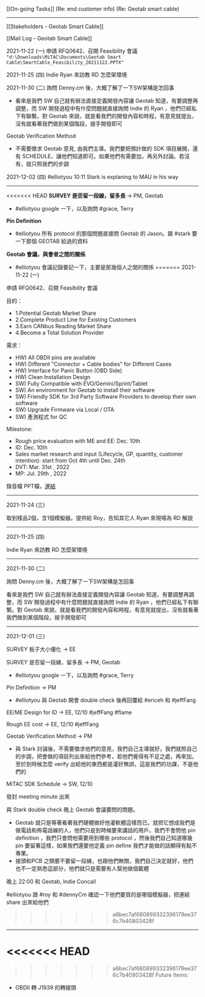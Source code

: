 [[On-going Tasks]]
(Re: end customer info)
(Re: Geotab smart cable)

---

[[Stakeholders - Geotab Smart Cable]]

[[Mail Log - Geotab Smart Cable]]

2021-11-22 (一) 申請 RFQ0642、召開 Feasibility 會議
`"d:\Downloads\MiTAC\Documents\Geotab Smart Cable\SmartCable_Feasibility_20211122.PPTX" `

2021-11-25 (四) Indie Ryan 來訪教 RD 怎麼架環境 

2021-11-30 (二) 詢問 Denny.cm 後，大概了解了一下SW架構是怎回事
- 看來是我們 SW 自己就有辦法直接定義開發內容讓 Geotab 知道，有要調整再調整，而 SW 開發過程中有什麼問題就直接詢問 Indie 的 Ryan ，他們已經私下有聯繫。對 Geotab 來說，就是看我們的開發內容和時程，有意見就提出，沒有就看著我們做到某個階段，接手開發即可

Geotab Verification Method
- 不需要徵求 Geotab 意見, 由我們主導。我們要把預計做的 SDK 項目展開，還有 SCHEDULE，讓他們知道即可。如果他們有需要加，再另外討論。若沒有，就只照我們的步調

2021-12-02 (四) #elliotyou 10:11 Stark is explaning to MAU in his way

---

<<<<<<< HEAD
**SURVEY 是否留一段線，留多長** → PM, Geotab 
- #elliotyou google 一下，以及詢問 #grace, Terry

**Pin Definition** 
- #elliotyou 所有 protocol 的那個問題直接問 Geotab 的 Jason。跟 #stark 要一下那個 GEOTAB 給過的資料

**Geotab 會議，與會者之間的關係**
- #elliotyou 會議記錄要記一下，主要是那幾個人之間的關係
=======
2021-11-22 (一)

申請 RFQ0642、召開 Feasibility 會議

目的：
- 1.Potential Geotab Market Share
- 2.Complete Product Line for Existing Customers
- 3.Earn CANbus Reading Market Share
- 4.Become a Total Solution Provider

需求：
- HW) All OBDⅡ pins are available
- HW) Different "Connector + Cable bodies" for Different Cases
- HW) Interface for Panic Button (OBD Side)
- HW) Clean Installation Design
- SW) Fully Compatible with EVO/Gemini/Sprint/Tablet
- SW) An environment for Geotab to install their software
- SW) Friendly SDK for 3rd Party Software Providers to develop their own software
- SW) Upgrade Firmware via Local / OTA
- SW) 產測程式 for QC

Milestone:
- Rough price evaluation with ME and EE: Dec. 10th 
- ID: Dec. 10th 
- Sales market research and input (Lifecycle, GP, quantity, customer intention): start from Oct 4th until Dec. 24th  
- DVT: Mar. 31st , 2022
- MP: Jul. 29th , 2022

錄音檔
PPT檔，[連結](https://docs.google.com/presentation/d/1kTxEE9ZZdIr1WkKOGnNbc5hw0OElkF_w/edit?usp=sharing&ouid=112782493369308983971&rtpof=true&sd=true) 

---

2021-11-24 (三)

取到樣品2個，含1個模擬器。提供給 Roy，告知其它人 
Ryan 來現場為 RD 解說 

---

2021-11-25 (四)

Indie Ryan 來訪教 RD 怎麼架環境 

---

2021-11-30 (二)

詢問 Denny.cm 後，大概了解了一下SW架構是怎回事

看來是我們 SW 自己就有辦法直接定義開發內容讓 Geotab 知道，有要調整再調整，而 SW 開發過程中有什麼問題就直接詢問 Indie 的 Ryan ，他們已經私下有聯繫。對 Geotab 來說，就是看我們的開發內容和時程，有意見就提出，沒有就看著我們做到某個階段，接手開發即可

---

2021-12-01 (三)

SURVEY 板子大小優化 → EE

SURVEY 是否留一段線，留多長 → PM, Geotab 
- #elliotyou google 一下，以及詢問 #grace, Terry

Pin Definition → PM 
- #elliotyou 與 Geotab 開會 double check 後再回覆給 #ericeh 和 #jeffFang

EE/ME Design for ID → EE, 12/10 #jeffFang #flame

Rough EE cost → EE, 12/10 #jeffFang 

Geotab Verification Method → PM 
- 與 Stark 討論後，不需要徵求他們的意見，我們自己主導就好。我們就照自己的步調，把會做的項目列出來給他們參考，若他們覺得有不足之處，再來加。至於到時候怎麼 verify 出給他的東西都是灌好無誤，這是我們的功課，不是他們的

MiTAC SDK Schedule → SW, 12/10

發封 meeting minute 出來 

與 Stark double check 晚上 Geotab 會議要問的問題。
- Geotab 就只是等著看著我們硬體做好他灌軟體這樣而已。就把它想成我們是做電話和佈電話線的人，他們只是到時候要來講話的用戶。我們不會問他 pin definition ，我們只會問他需要用到哪些 protocol ，然後我們自己知道哪幾 pin 要留著這樣，如果我們還要他定義 pin define 我們才能做的話顯得有點不專業。
- 接頭和PCB 之類要不要留一段線，也跟他們無關，我們自己決定就好，他們也不一定熟悉這部分，他們就只是需要有人幫他做個載體

晚上 22:00 和 Geotab, Indie Concall

#elliotyou 跟 #roy 和 #dennyCm 確認一下他們要買的是哪個模擬器，把連結 share 出來給他們
>>>>>>> a6bec7af680899332396179ee376c7b40803428f


---

<<<<<<< HEAD
=======

>>>>>>> a6bec7af680899332396179ee376c7b40803428f
Future Items:
- OBDⅡ 轉 J1939 的轉接頭


